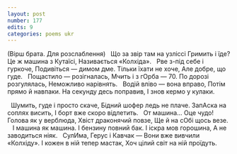```yaml
---
layout: post
number: 177
edits: 9
categories: poems ukr
---
```


(Вірш брата. Для розслаблення)
 
Що за звір там на узліссі
Гримить і їде? 
Це ж машина з Кутаїсі, 
Називається «Колхіда». 
 
Рве з-під себе і гуркоче, 
Подивіться — димом дме. 
Тільки їхати не хоче, 
Але добре, що гуде.
 
Пощастило — розігналась,
Мчить і з гОрба — 70.
По дорозі розгулялась,
Неможливо нарівнять.
 
Водій вліво — вона вправо, 
Потім прямо й навпаки.
На секунду десь поправив, 
І знов кермо у кулаки. 

 
Шумить, гуде i просто скаче, 
Бідний шофер ледь не плаче.
ЗапАска на соплях висить,
І борт вже скоро відлетить. 
 
От машина… Оце чудо!
Голова як у верблюда,
Хвіст драконячий повзе,
Ще й на сОбі щось везе.
  
І машина як машина. 
І бензину повний бак.
І іскра мов горошина,
А не заводиться ніяк. 
 
СулИма, Герус і Кавчак —
Вони вже вивчили «Колхіду».
І кожен в ній тепер мастак, 
Хоч цілий світ на ній проїдуть. 
